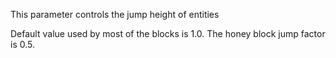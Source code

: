 This parameter controls the jump height of entities

Default value used by most of the blocks is 1.0. The honey block jump factor is 0.5.